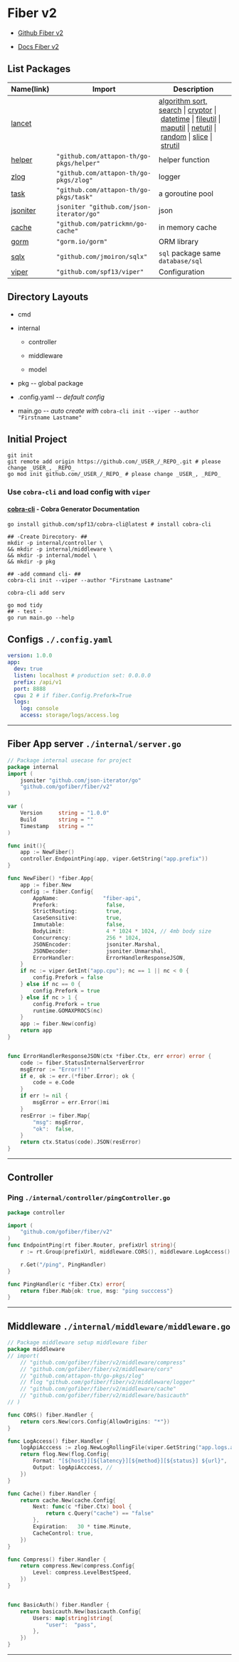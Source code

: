 # Fiber v2

- [Github Fiber v2](https://github.com/gofiber/fiber)

- [Docs Fiber v2](https://docs.gofiber.io/)

## List Packages

| Name(link)                                                   | Import                                   | Description                                                                                                                                                                                                                                                                                                                                                                                                                                                                                                                                                                                                                                                                                                    |
| ------------------------------------------------------------ | ---------------------------------------- | -------------------------------------------------------------------------------------------------------------------------------------------------------------------------------------------------------------------------------------------------------------------------------------------------------------------------------------------------------------------------------------------------------------------------------------------------------------------------------------------------------------------------------------------------------------------------------------------------------------------------------------------------------------------------------------------------------------- |
| [lancet](https://github.com/duke-git/lancet)                 |                                          | [algorithm sort, search](https://github.com/duke-git/lancet/blob/main/docs/algorithm.md) \| [cryptor](https://github.com/duke-git/lancet/blob/main/docs/cryptor.md) \| [datetime](https://github.com/duke-git/lancet/blob/main/docs/datetime.md) \| [fileutil](https://github.com/duke-git/lancet/blob/main/docs/fileutil.md) \| [maputil](https://github.com/duke-git/lancet/blob/main/docs/maputil.md) \| [netutil](https://github.com/duke-git/lancet/blob/main/docs/netutil.md) \| [random](https://github.com/duke-git/lancet/blob/main/docs/random.md) \| [slice](https://github.com/duke-git/lancet/blob/main/docs/slice.md) \| [strutil](https://github.com/duke-git/lancet/blob/main/docs/strutil.md) |
| [helper]()                                                   | `"github.com/attapon-th/go-pkgs/helper"` | helper function                                                                                                                                                                                                                                                                                                                                                                                                                                                                                                                                                                                                                                                                                                |
| [zlog](https://github.com/attapon-th/go-pkgs/tree/main/zlog) | `"github.com/attapon-th/go-pkgs/zlog"`   | logger                                                                                                                                                                                                                                                                                                                                                                                                                                                                                                                                                                                                                                                                                                         |
| [task](https://github.com/attapon-th/go-pkgs/tree/main/task) | `"github.com/attapon-th/go-pkgs/task"`   | a goroutine pool                                                                                                                                                                                                                                                                                                                                                                                                                                                                                                                                                                                                                                                                                               |
| [jsoniter](https://github.com/json-iterator/go)              | `jsoniter "github.com/json-iterator/go"` | json                                                                                                                                                                                                                                                                                                                                                                                                                                                                                                                                                                                                                                                                                                           |
| [cache](https://github.com/patrickmn/go-cache)               | `"github.com/patrickmn/go-cache"`        | in memory cache                                                                                                                                                                                                                                                                                                                                                                                                                                                                                                                                                                                                                                                                                                |
| [gorm](https://gorm.io/docs/)                                | `"gorm.io/gorm"`                         | ORM library                                                                                                                                                                                                                                                                                                                                                                                                                                                                                                                                                                                                                                                                                                    |
| [sqlx](https://jmoiron.github.io/sqlx/)                      | `"github.com/jmoiron/sqlx"`              | `sql` package same `database/sql`                                                                                                                                                                                                                                                                                                                                                                                                                                                                                                                                                                                                                                                                              |
| [viper](https://github.com/spf13/viper)                      | `"github.com/spf13/viper"`               | Configuration                                                                                                                                                                                                                                                                                                                                                                                                                                                                                                                                                                                                                                                                                                  |

## Directory Layouts

- cmd

- internal
  
  - controller
  - middleware
  
  - model

- pkg -- global package

- .config.yaml -- _default config_

- main.go  -- _auto create with_ `cobra-cli init --viper --author "Firstname Lastname"`

## Initial Project

```shell
git init
git remote add origin https://github.com/_USER_/_REPO_.git # please change _USER_, _REPO_
go mod init github.com/_USER_/_REPO_ # please change _USER_, _REPO_
```

### Use `cobra-cli` and load config with `viper`

#### [cobra-cli](https://github.com/spf13/cobra-cli/blob/main/README.md) - Cobra Generator Documentation

```shell
go install github.com/spf13/cobra-cli@latest # install cobra-cli

## -Create Direcotory- ##
mkdir -p internal/controller \
&& mkdir -p internal/middleware \
&& mkdir -p internal/model \
&& mkdir -p pkg

## -add command cli- ##
cobra-cli init --viper --author "Firstname Lastname"

cobra-cli add serv

go mod tidy
## - test -
go run main.go --help
```

## Configs `./.config.yaml`

```yaml
version: 1.0.0
app:
  dev: true
  listen: localhost # production set: 0.0.0.0
  prefix: /api/v1
  port: 8888
  cpu: 2 # if fiber.Config.Prefork=True
  logs:
    log: console
    access: storage/logs/access.log
```

---

## Fiber App server `./internal/server.go`

```go
// Package internal usecase for project
package internal
import (
    jsoniter "github.com/json-iterator/go"
    "github.com/gofiber/fiber/v2"
)

var (
    Version     string = "1.0.0"
    Build       string = ""
    Timestamp   string = ""
)

func init(){
    app := NewFiber()
    controller.EndpointPing(app, viper.GetString("app.prefix"))
}

func NewFiber() *fiber.App{
    app := fiber.New  
    config := fiber.Config{
        AppName:              "fiber-api",
        Prefork:               false,
        StrictRouting:         true,
        CaseSensitive:         true,
        Immutable:             false,
        BodyLimit:             4 * 1024 * 1024, // 4mb body size
        Concurrency:           256 * 1024, 
        JSONEncoder:           jsoniter.Marshal,
        JSONDecoder:           jsoniter.Unmarshal,
        ErrorHandler:          ErrorHandlerResponseJSON,
    }
    if nc := viper.GetInt("app.cpu"); nc == 1 || nc < 0 {
        config.Prefork = false
    } else if nc == 0 {
        config.Prefork = true
    } else if nc > 1 {
        config.Prefork = true
        runtime.GOMAXPROCS(nc)
    }
    app := fiber.New(config)
    return app
}


func ErrorHandlerResponseJSON(ctx *fiber.Ctx, err error) error {
    code := fiber.StatusInternalServerError
    msgError := "Error!!!"
    if e, ok := err.(*fiber.Error); ok {
        code = e.Code
    }
    if err != nil {
        msgError = err.Error()mi
    }
    resError := fiber.Map{
        "msg": msgError,
        "ok":  false,
    }
    return ctx.Status(code).JSON(resError)
}
```

---

## Controller

### Ping `./internal/controller/pingController.go`

```go
package controller

import (
    "github.com/gofiber/fiber/v2"
)
func EndpointPing(rt fiber.Router, prefixUrl string){
    r := rt.Group(prefixUrl, middleware.CORS(), middleware.LogAccess() )

    r.Get("/ping", PingHandler)
}

func PingHandler(c *fiber.Ctx) error{
    return fiber.Mab{ok: true, msg: "ping succcess"}
}
```

---

## Middleware `./internal/middleware/middleware.go`

```go
// Package middleware setup middleware fiber 
package middleware
// import(
    // "github.com/gofiber/fiber/v2/middleware/compress"
    // "github.com/gofiber/fiber/v2/middleware/cors"
    // "github.com/attapon-th/go-pkgs/zlog"
    // flog "github.com/gofiber/fiber/v2/middleware/logger"
    // "github.com/gofiber/fiber/v2/middleware/cache"
    // "github.com/gofiber/fiber/v2/middleware/basicauth"
// )

func CORS() fiber.Handler {
    return cors.New(cors.Config{AllowOrigins: "*"})
}

func LogAccess() fiber.Handler {
    logApiAcccess := zlog.NewLogRollingFile(viper.GetString("app.logs.access")
    return flog.New(flog.Config{
        Format: "[${host}][${latency}][${method}][${status}] ${url}",
        Output: logApiAcccess, //
    })
}

func Cache() fiber.Handler {
    return cache.New(cache.Config{
        Next: func(c *fiber.Ctx) bool {
            return c.Query("cache") == "false"
        },
        Expiration:   30 * time.Minute,
        CacheControl: true,
    })
}

func Compress() fiber.Handler {
    return compress.New(compress.Config{
        Level: compress.LevelBestSpeed,
    })
}


func BasicAuth() fiber.Handler {
    return basicauth.New(basicauth.Config{
        Users: map[string]string{
            "user":  "pass",
        },
    })
}
```

---
